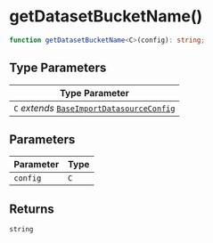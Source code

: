 # getDatasetBucketName()

```ts
function getDatasetBucketName<C>(config): string;
```

## Type Parameters

| Type Parameter                                                                            |
| ----------------------------------------------------------------------------------------- |
| `C` _extends_ [`BaseImportDatasourceConfig`](../interfaces/BaseImportDatasourceConfig.md) |

## Parameters

| Parameter | Type |
| --------- | ---- |
| `config`  | `C`  |

## Returns

`string`
